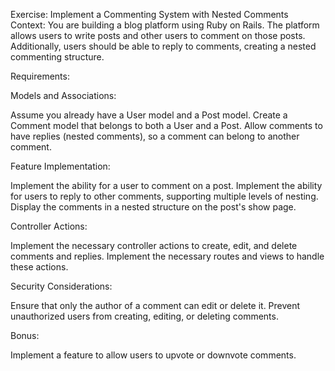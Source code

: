 Exercise: Implement a Commenting System with Nested Comments
Context:
You are building a blog platform using Ruby on Rails. The platform allows users to write posts and other users to comment on those posts. Additionally, users should be able to reply to comments, creating a nested commenting structure.

Requirements:

Models and Associations:

Assume you already have a User model and a Post model.
Create a Comment model that belongs to both a User and a Post.
Allow comments to have replies (nested comments), so a comment can belong to another comment.

Feature Implementation:

Implement the ability for a user to comment on a post.
Implement the ability for users to reply to other comments, supporting multiple levels of nesting.
Display the comments in a nested structure on the post's show page.

Controller Actions:

Implement the necessary controller actions to create, edit, and delete comments and replies.
Implement the necessary routes and views to handle these actions.

Security Considerations:

Ensure that only the author of a comment can edit or delete it.
Prevent unauthorized users from creating, editing, or deleting comments.

Bonus:

Implement a feature to allow users to upvote or downvote comments.

